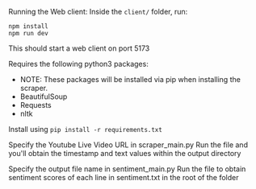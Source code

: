 Running the Web client:
Inside the `client/` folder, run:

`npm install` <br />
`npm run dev`

This should start a web client on port 5173


Requires the following python3 packages:
  - NOTE: These packages will be installed via pip when installing the scraper.
  - BeautifulSoup
  - Requests
  - nltk

Install using `pip install -r requirements.txt`

Specify the Youtube Live Video URL in scraper_main.py
Run the file and you'll obtain the timestamp and text values within the output directory

Specify the output file name in sentiment_main.py
Run the file to obtain sentiment scores of each line in sentiment.txt in the root of the folder
  
